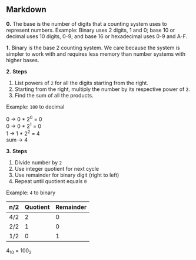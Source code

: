## Markdown

**0.** The base is the number of digits that a counting system uses to represent numbers. Example: Binary uses 2 digits, 1 and 0; base 10 or decimal uses 10 digits, 0-9; and base 16 or hexadecimal uses 0-9 and A-F.

**1.** Binary is the base 2 counting system. We care because the system is simpler to work with and requires less memory than number systems with higher bases.

**2.** **Steps**
1. List powers of `2` for all the digits starting from the right.
2. Starting from the right, multiply the number by its respective power of `2`.
3. Find the sum of all the products.

Example: `100` to decimal

0 -> 0 * 2<sup>0</sup> = 0 \
0 -> 0 * 2<sup>1</sup> = 0 \
1 -> 1 * 2<sup>2</sup> = 4 \
        sum -> 4

**3.**
**Steps**
1. Divide number by `2`
2. Use integer quotient for next cycle
3. Use remainder for binary digit (right to left)
4. Repeat until quotient equals `0`


Example: `4` to binary

 n/2 | Quotient   | Remainder
-----|------------|-------------
4/2  |      2     |      0
2/2  |      1     |      0
1/2  |      0     |      1


4<sub>10</sub> = 100<sub>2</sub>
 

